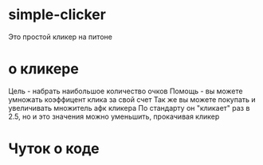 # simple-clicker
Это простой кликер на питоне
# о кликере
Цель - набрать наибольшое количество очков
Помощь - вы можете умножать коэффицент клика за свой счет
Так же вы можете покупать и увеличивать множитель афк кликера
По стандарту он "кликает" раз в 2.5, но и это значения можно уменьшить, прокачивая кликер
# Чуток о коде
